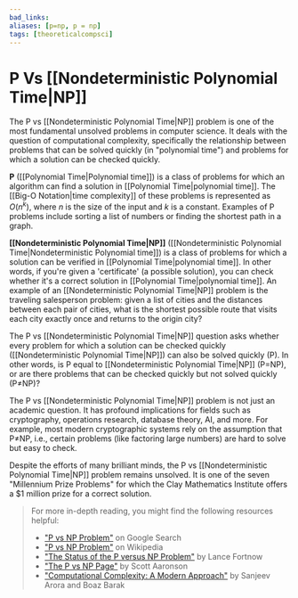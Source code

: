 ```yaml
---
bad_links: 
aliases: [p=np, p = np]
tags: [theoreticalcompsci]
---
```

# P Vs [[Nondeterministic Polynomial Time|NP]]

The P vs [[Nondeterministic Polynomial Time|NP]] problem is one of the most fundamental unsolved problems in computer science. It deals with the question of computational complexity, specifically the relationship between problems that can be solved quickly (in "polynomial time") and problems for which a solution can be checked quickly.

**P** ([[Polynomial Time|Polynomial time]]) is a class of problems for which an algorithm can find a solution in [[Polynomial Time|polynomial time]]. The [[Big-O Notation|time complexity]] of these problems is represented as $O(n^k)$, where $n$ is the size of the input and $k$ is a constant. Examples of P problems include sorting a list of numbers or finding the shortest path in a graph.

**[[Nondeterministic Polynomial Time|NP]]** ([[Nondeterministic Polynomial Time|Nondeterministic Polynomial time]]) is a class of problems for which a solution can be verified in [[Polynomial Time|polynomial time]]. In other words, if you're given a 'certificate' (a possible solution), you can check whether it's a correct solution in [[Polynomial Time|polynomial time]]. An example of an [[Nondeterministic Polynomial Time|NP]] problem is the traveling salesperson problem: given a list of cities and the distances between each pair of cities, what is the shortest possible route that visits each city exactly once and returns to the origin city?

The P vs [[Nondeterministic Polynomial Time|NP]] question asks whether every problem for which a solution can be checked quickly ([[Nondeterministic Polynomial Time|NP]]) can also be solved quickly (P). In other words, is P equal to [[Nondeterministic Polynomial Time|NP]] (P=NP), or are there problems that can be checked quickly but not solved quickly (P≠NP)?

The P vs [[Nondeterministic Polynomial Time|NP]] problem is not just an academic question. It has profound implications for fields such as cryptography, operations research, database theory, AI, and more. For example, most modern cryptographic systems rely on the assumption that P≠NP, i.e., certain problems (like factoring large numbers) are hard to solve but easy to check.

Despite the efforts of many brilliant minds, the P vs [[Nondeterministic Polynomial Time|NP]] problem remains unsolved. It is one of the seven "Millennium Prize Problems" for which the Clay Mathematics Institute offers a $1 million prize for a correct solution.

> For more in-depth reading, you might find the following resources helpful:
> - ["P vs NP Problem"](https://www.google.com/search?q=P+vs+NP+Problem) on Google Search
> - ["P vs NP Problem"](https://en.wikipedia.org/wiki/P_versus_NP_problem) on Wikipedia
> - ["The Status of the P versus NP Problem"](https://www.google.com/search?q=The+Status+of+the+P+versus+NP+Problem) by Lance Fortnow
> - ["The P vs NP Page"](https://www.google.com/search?q=The+P+vs+NP+Page) by Scott Aaronson
> - ["Computational Complexity: A Modern Approach"](https://www.google.com/search?q=Computational+Complexity%3A+A+Modern+Approach) by Sanjeev Arora and Boaz Barak
